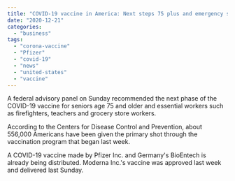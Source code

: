 ```yaml
---
title: "COVID-19 vaccine in America: Next steps 75 plus and emergency service workers"
date: "2020-12-21"
categories: 
  - "business"
tags: 
  - "corona-vaccine"
  - "Pfizer"
  - "covid-19"
  - "news"
  - "united-states"
  - "vaccine"
---
```


A federal advisory panel on Sunday recommended the next phase of the COVID-19 vaccine for seniors age 75 and older and essential workers such as firefighters, teachers and grocery store workers.

According to the Centers for Disease Control and Prevention, about 556,000 Americans have been given the primary shot through the vaccination program that began last week.

A COVID-19 vaccine made by Pfizer Inc. and Germany's BioEntech is already being distributed. Moderna Inc.'s vaccine was approved last week and delivered last Sunday.